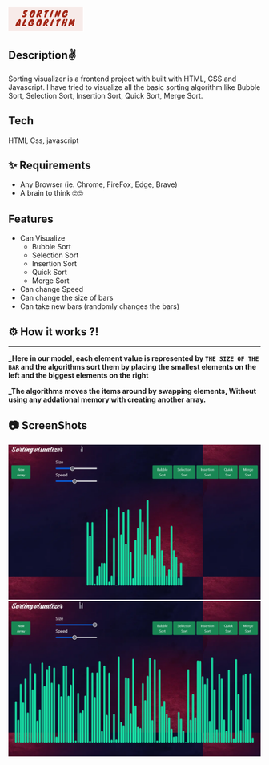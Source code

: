 ![image](https://github.com/funiex/image/blob/master/Screenshot%202024-01-19%20at%2016-23-44%20Red%20Pink%20Rustic%20Brush%20Font%20Boutique%20Logo.png)  


## Description✌️
Sorting visualizer is a frontend project with built with HTML, CSS and Javascript.
 I have tried to visualize all the basic sorting algorithm like Bubble Sort, Selection Sort, Insertion Sort, Quick Sort, Merge Sort.

## Tech 
HTMl, Css, javascript

## ✨ Requirements

* Any Browser (ie. Chrome, FireFox, Edge, Brave)
* A brain to think 🤓🤓

## Features

* Can Visualize 
  * Bubble Sort
  * Selection Sort
  * Insertion Sort
  * Quick Sort
  * Merge Sort
* Can change Speed
* Can change the size of bars
* Can take new bars (randomly changes the bars)

## ⚙ How it works ?!
-------------------
**_Here in our model, each element value is represented by ```THE SIZE OF THE BAR``` and the algorithms sort them by placing the smallest elements on the left and the biggest elements on the right**

**_The algorithms moves the items around by swapping elements, Without using any addational memory with creating another array.**

## 📷 ScreenShots
![image]( https://github.com/funiex/image/blob/master/Screenshot%202024-01-19%20at%2015-53-22%20Sorting%20Algorithm.png)
![image](https://github.com/funiex/image/blob/master/Screenshot%202024-01-19%20at%2015-53-44%20Sorting%20Algorithm.png)


